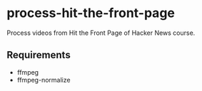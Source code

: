 # process-hit-the-front-page

Process videos from Hit the Front Page of Hacker News course.

## Requirements

* ffmpeg
* ffmpeg-normalize

